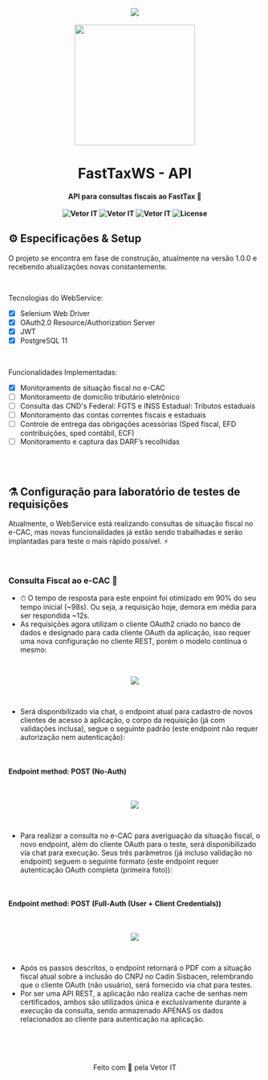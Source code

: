 
<p align="center">
<img src="http://vetorit.com.br/images/logo-vetor-b-01.png" align="center"/>
<br/>
<br/>
<img src="https://www.zema.com/file/general/logo-zema-azul.png" width="240" align="center"/>
</p>

<h1 align="center">
  FastTaxWS - API
</h1> 


<h4 align="center">
	API para consultas fiscais ao FastTax 🚀
	<br />
	<br />
	<img src="https://img.shields.io/badge/Current Version-1.0.0.Latest-%238257E6.svg" alt="Vetor IT" />
	<img src="https://img.shields.io/badge/Stable-%238257E6.svg" alt="Vetor IT" />
	<img src="https://img.shields.io/badge/Company-Vetor IT-%238257E6.svg" alt="Vetor IT" />
	<img alt="License" src="https://img.shields.io/badge/License-MIT-%238257E6">
</h4>

## ⚙️ Especificações & Setup
O projeto se encontra em fase de construção, atualmente na versão 1.0.0 e recebendo atualizações novas constantemente.

<br>

Tecnologias do WebService:

- [X] Selenium Web Driver
- [X] OAuth2.0 Resource/Authorization Server
- [X] JWT
- [X] PostgreSQL 11

<br>

Funcionalidades Implementadas:

- [X] Monitoramento de situação fiscal no e-CAC
- [ ] Monitoramento de domicílio tributário eletrônico
- [ ] Consulta das CND's
Federal: FGTS e INSS
Estadual: Tributos estaduais
- [ ] Monitoramento das contas correntes fiscais e estaduais
- [ ] Controle de entrega das obrigações acessórias (Sped fiscal, EFD contribuições, sped contábil, ECF)
- [ ] Monitoramento e captura das DARF’s recolhidas

<br>
<br>

## ⚗️ Configuração para laboratório de testes de requisições
Atualmente, o WebService está realizando consultas de situação fiscal no e-CAC, mas novas funcionalidades já estão sendo trabalhadas e serão implantadas para teste o mais rápido possível. ⚡️

<br>

### Consulta Fiscal ao e-CAC 🧾
- ⏱ O tempo de resposta para este enpoint foi otimizado em 90% do seu tempo inicial (~98s). Ou seja, a requisição hoje, demora em média para ser respondida ~12s.
- As requisições agora utilizam o cliente OAuth2 criado no banco de dados e designado para cada cliente OAuth da aplicação, isso requer uma nova configuração no cliente REST, porém o modelo continua o mesmo:

<br>

<p align="center">
  <img src="https://user-images.githubusercontent.com/53920696/116194945-ec89de00-a707-11eb-8e36-90c47e645ec6.png">
</p>

<br>

- Será disponibilizado via chat, o endpoint atual para cadastro de novos clientes de acesso à aplicação, o corpo da requisição (já com validações inclusa), segue o seguinte padrão (este endpoint não requer autorização nem autenticação):

<br>

#### Endpoint method: POST (No-Auth)

<br>

<p align="center">
  <img src="https://user-images.githubusercontent.com/53920696/116197266-ea754e80-a70a-11eb-98ef-a5c756c0e294.png">
</p>

<br>

- Para realizar a consulta no e-CAC para averiguação da situação fiscal, o novo endpoint, além do cliente OAuth para o teste, será disponibilizado via chat para execução. Seus três parâmetros (já incluso validação no endpoint) seguem o seguinte formato (este endpoint requer autenticação OAuth completa (primeira foto)):

<br>

#### Endpoint method: POST (Full-Auth (User + Client Credentials))

<br>

<p align="center">
  <img src="https://user-images.githubusercontent.com/53920696/116196111-78e8d080-a709-11eb-84c4-c6fe3b5f4428.png">
</p>

<br>

- Após os passos descritos, o endpoint retornará o PDF com a situação fiscal atual sobre a inclusão do CNPJ no Cadin Sisbacen, relembrando que o cliente OAuth (não usuário), será fornecido via chat para testes.
- Por ser uma API REST, a aplicação não realiza cache de senhas nem certificados, ambos são utilizados única e exclusivamente durante a execução da consulta, sendo armazenado APENAS os dados relacionados ao cliente para autenticação na aplicação.

<br>
<br>
<br>
<p align="center">
  Feito com 🧡 pela Vetor IT
</p>

